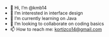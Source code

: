 - 👋 Hi, I’m @kmb14
- 👀 I’m interested in interface design
- 🌱 I’m currently learning on Java
- 💞️ I’m looking to collaborate on coding basics
- 📫 How to reach me: kortizco14@gmail.com

<!---
kmb14/kmb14 is a ✨ special ✨ repository because its `README.md` (this file) appears on your GitHub profile.
You can click the Preview link to take a look at your changes.
--->
